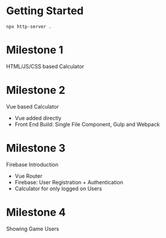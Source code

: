 # Getting Started

```
npx http-server .
```

# Milestone 1

HTML/JS/CSS based Calculator

# Milestone 2

Vue based Calculator

- Vue added directly
- Front End Build: Single File Component, Gulp and Webpack

# Milestone 3

Firebase Introduction

- Vue Router
- Firebase: User Registration + Authentication
- Calculator for only logged on Users

# Milestone 4

Showing Game Users
